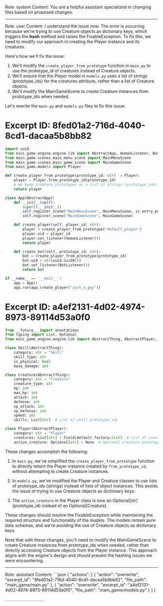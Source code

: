 Role: system
Content: You are a helpful assistant specialized in changing files based on proposed changes.
__________________
Role: user
Content: I understand the issue now. The error is occurring because we're trying to use Creature objects as dictionary keys, which triggers the __hash__ method and raises the FixableException. To fix this, we need to modify our approach in creating the Player instance and its creatures.

Here's how we'll fix the issue:

1. We'll modify the `create_player_from_prototype` function in `main.py` to use the prototype_id of creatures instead of Creature objects.
2. We'll ensure that the Player model in `models.py` uses a list of strings (prototype_ids) for the creatures attribute, rather than a list of Creature objects.
3. We'll modify the MainGameScene to create Creature instances from prototype_ids when needed.

Let's rewrite the `main.py` and `models.py` files to fix this issue:

# Excerpt ID: 8fed01a2-716d-4040-8cd1-dacaa5b8bb82
```python main_game/main.py
import uuid
from mini_game_engine.engine.lib import AbstractApp, HumanListener, BotListener
from main_game.scenes.main_menu_scene import MainMenuScene
from main_game.scenes.main_game_scene import MainGameScene
from main_game.models import Player

def create_player_from_prototype(prototype_id: str) -> Player:
    player = Player.from_prototype_id(prototype_id)
    # We keep creature_prototypes as a list of strings (prototype_ids)
    return player

class App(AbstractApp):
    def __init__(self):
        super().__init__()
        self.register_scene("MainMenuScene", MainMenuScene, is_entry_point=True)
        self.register_scene("MainGameScene", MainGameScene)

    def create_player(self, player_id: str):
        player = create_player_from_prototype("default_player")
        player.uid = player_id
        player.set_listener(HumanListener())
        return player

    def create_bot(self, prototype_id: str):
        bot = create_player_from_prototype(prototype_id)
        bot.uid = str(uuid.uuid4())
        bot.set_listener(BotListener())
        return bot

if __name__ == '__main__':
    app = App()
    app.run(app.create_player("just_a_guy"))
```

# Excerpt ID: a4ef2131-4d02-4974-8973-89114d53a0f0
```python main_game/models.py
from __future__ import annotations
from typing import List, Optional
from mini_game_engine.engine.lib import AbstractThing, AbstractPlayer, Field

class Skill(AbstractThing):
    category: str = "Skill"
    skill_type: str
    is_physical: bool
    base_damage: int

class Creature(AbstractThing):
    category: str = "Creature"
    creature_type: str
    hp: int
    max_hp: int
    attack: int
    defense: int
    sp_attack: int
    sp_defense: int
    speed: int
    skills: List[str]  # List of skill prototype_ids

class Player(AbstractPlayer):
    category: str = "Player"
    creatures: List[str] = Field(default_factory=list)  # List of creature prototype_ids
    active_creature: Optional[str] = None  # Optional creature prototype_id
```

These changes accomplish the following:

1. In `main.py`, we've simplified the `create_player_from_prototype` function to directly return the Player instance created by `from_prototype_id`, without attempting to create Creature instances.

2. In `models.py`, we've modified the Player and Creature classes to use lists of prototype_ids (strings) instead of lists of object instances. This avoids the issue of trying to use Creature objects as dictionary keys.

3. The `active_creature` in the Player class is now an Optional[str] (prototype_id) instead of an Optional[Creature].

These changes should resolve the FixableException while maintaining the required structure and functionality of the models. The models remain pure data schemas, and we're avoiding the use of Creature objects as dictionary keys.

Note that with these changes, you'll need to modify the MainGameScene to create Creature instances from prototype_ids when needed, rather than directly accessing Creature objects from the Player instance. This approach aligns with the engine's design and should prevent the hashing issues we were encountering.
__________________
Role: assistant
Content: ```json
{
  "actions": [
    {
      "action": "overwrite",
      "excerpt_id": "8fed01a2-716d-4040-8cd1-dacaa5b8bb82",
      "file_path": "main_game/main.py"
    },
    {
      "action": "overwrite",
      "excerpt_id": "a4ef2131-4d02-4974-8973-89114d53a0f0",
      "file_path": "main_game/models.py"
    }
  ]
}
```
__________________
